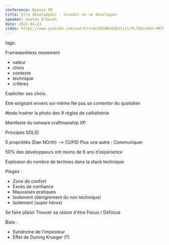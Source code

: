 ```yaml
---
conference: Devoxx FR
title: Etre développeur - Grandir et se développer
speaker: Gaetan Eleouet
date: 2022-04-21
video: https://www.youtube.com/watch?v=AcE85HBzAZE&list=PLTbQvx84FrARTeUA5pExVR5vjCOqWIplI&index=137
---
```

tags: 

Frameworkless movement
- valeur
- choix
- contexte
- technique
- critères

Expliciter ses choix.

Etre exigeant envers soi-même
Ne pas se contenter du quotidien

#todo Insérer la photo des 9 règles de callisthénie

Manifeste du sotware craftmanship
XP

Principes SOLID

5 propriétés (Dan NOrth) --> CUPID
Plus une autre : Communiquer

50% des développeurs ont moins de 6 ans d'expérience

Explosion du nombre de technos dans la stack technique

Pièges : 
- Zone de confort
- Excès de confiance
- Mauvaises pratiques
- Isolement (dénigrement du non technique)
- Isolement (super héros)

Se faire plaisir
Trouver sa raison d'être
Focus / Défocus

Biais :
- Syndrome de l'imposteur
- Effet de Duning Krueger (?)

